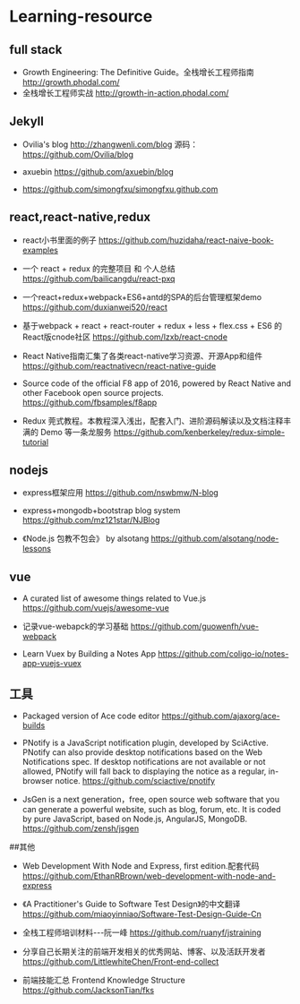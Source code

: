 # Learning-resource

## full stack
* Growth Engineering: The Definitive Guide。全栈增长工程师指南 http://growth.phodal.com/
* 全栈增长工程师实战 http://growth-in-action.phodal.com/

## Jekyll
* Ovilia's blog http://zhangwenli.com/blog
  源码：https://github.com/Ovilia/blog
  
* axuebin
https://github.com/axuebin/blog

* https://github.com/simongfxu/simongfxu.github.com


## react,react-native,redux

* react小书里面的例子
https://github.com/huzidaha/react-naive-book-examples

* 一个 react + redux 的完整项目 和 个人总结
https://github.com/bailicangdu/react-pxq

* 一个react+redux+webpack+ES6+antd的SPA的后台管理框架demo
https://github.com/duxianwei520/react

* 基于webpack + react + react-router + redux + less + flex.css + ES6 的React版cnode社区
https://github.com/lzxb/react-cnode

* React Native指南汇集了各类react-native学习资源、开源App和组件
https://github.com/reactnativecn/react-native-guide

* Source code of the official F8 app of 2016, powered by React Native and other Facebook open source projects.
https://github.com/fbsamples/f8app


* Redux 莞式教程。本教程深入浅出，配套入门、进阶源码解读以及文档注释丰满的 Demo 等一条龙服务
https://github.com/kenberkeley/redux-simple-tutorial


## nodejs
* express框架应用
https://github.com/nswbmw/N-blog

* express+mongodb+bootstrap blog system
https://github.com/mz121star/NJBlog

* 《Node.js 包教不包会》 by alsotang
https://github.com/alsotang/node-lessons

## vue
* A curated list of awesome things related to Vue.js
https://github.com/vuejs/awesome-vue

* 记录vue-webapck的学习基础
https://github.com/guowenfh/vue-webpack

* Learn Vuex by Building a Notes App
https://github.com/coligo-io/notes-app-vuejs-vuex


## 工具
* Packaged version of Ace code editor
https://github.com/ajaxorg/ace-builds

* PNotify is a JavaScript notification plugin, developed by SciActive. PNotify can also provide desktop notifications based on the Web Notifications spec. If desktop notifications are not available or not allowed, PNotify will fall back to displaying the notice as a regular, in-browser notice.
https://github.com/sciactive/pnotify

* JsGen is a next generation，free, open source web software that you can generate a powerful website, such as blog, forum, etc. It is coded by pure JavaScript, based on Node.js, AngularJS, MongoDB.
https://github.com/zensh/jsgen

##其他

* Web Development With Node and Express, first edition.配套代码
https://github.com/EthanRBrown/web-development-with-node-and-express

* 《A Practitioner's Guide to Software Test Design》的中文翻译
https://github.com/miaoyinniao/Software-Test-Design-Guide-Cn

* 全栈工程师培训材料---阮一峰
https://github.com/ruanyf/jstraining

* 分享自己长期关注的前端开发相关的优秀网站、博客、以及活跃开发者
https://github.com/LittlewhiteChen/Front-end-collect

* 前端技能汇总 Frontend Knowledge Structure
https://github.com/JacksonTian/fks

